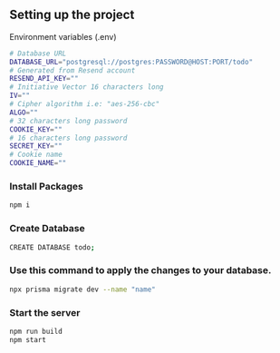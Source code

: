 ## Setting up the project

Environment variables (.env)

```bash
# Database URL
DATABASE_URL="postgresql://postgres:PASSWORD@HOST:PORT/todo"
# Generated from Resend account
RESEND_API_KEY=""
# Initiative Vector 16 characters long
IV=""
# Cipher algorithm i.e: "aes-256-cbc"
ALGO=""
# 32 characters long password
COOKIE_KEY=""
# 16 characters long password
SECRET_KEY=""
# Cookie name
COOKIE_NAME=""
```

### Install Packages

```bash
npm i
```

### Create Database

```bash
CREATE DATABASE todo;
```

### Use this command to apply the changes to your database.

```bash
npx prisma migrate dev --name "name"
```

### Start the server

```bash
npm run build
npm start
```
